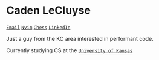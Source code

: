 # Caden LeCluyse

[`Email`](mailto:lecluyse20@gmail.com 'Send an email')
[`Nvim`](https://github.com/lecluyse2000/nvim)
[`Chess`](https://www.chess.com/member/cadenlecluyse)
[`LinkedIn`](https://www.linkedin.com/in/caden-lecluyse-5575422ba/)

Just a guy from the KC area interested in performant code.

Currently studying CS at the [`University of Kansas`](https://ku.edu/)    
